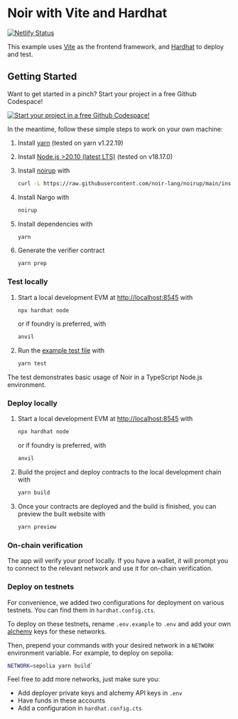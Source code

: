 # Noir with Vite and Hardhat

[![Netlify Status](https://api.netlify.com/api/v1/badges/e4bd1ebc-6be1-4ed2-8be8-18f70382ae22/deploy-status)](https://app.netlify.com/sites/noir-vite-hardhat/deploys)

This example uses [Vite](https://vite.dev/) as the frontend framework, and
[Hardhat](https://hardhat.org/) to deploy and test.

## Getting Started

Want to get started in a pinch? Start your project in a free Github Codespace!

[![Start your project in a free Github Codespace!](https://github.com/codespaces/badge.svg)](https://codespaces.new/noir-lang/noir-starter/tree/main)

In the meantime, follow these simple steps to work on your own machine:

1. Install [yarn](https://yarnpkg.com/) (tested on yarn v1.22.19)
2. Install [Node.js >20.10 (latest LTS)](https://nodejs.org/en) (tested on v18.17.0)
3. Install [noirup](https://noir-lang.org/docs/getting_started/installation/#installing-noirup) with

   ```bash
   curl -L https://raw.githubusercontent.com/noir-lang/noirup/main/install | bash
   ```

4. Install Nargo with

   ```bash
   noirup
   ```

5. Install dependencies with

   ```bash
   yarn
   ```

6. Generate the verifier contract

   ```bash
   yarn prep
   ```

### Test locally

1. Start a local development EVM at <http://localhost:8545> with

   ```bash
   npx hardhat node
   ```

   or if foundry is preferred, with

   ```bash
   anvil
   ```

2. Run the [example test file](./test/index.test.ts) with

   ```bash
   yarn test
   ```

The test demonstrates basic usage of Noir in a TypeScript Node.js environment.

### Deploy locally

1. Start a local development EVM at <http://localhost:8545> with

   ```bash
   npx hardhat node
   ```

   or if foundry is preferred, with

   ```bash
   anvil
   ```

2. Build the project and deploy contracts to the local development chain with

   ```bash
   yarn build
   ```

3. Once your contracts are deployed and the build is finished, you can preview the built website with

   ```bash
   yarn preview
   ```

### On-chain verification

The app will verify your proof locally. If you have a wallet, it will prompt you to connect to the relevant network and use it for on-chain verification.

### Deploy on testnets

For convenience, we added two configurations for deployment on various testnets. You can find them in `hardhat.config.cts`.

To deploy on these testnets, rename `.env.example` to `.env` and add your own [alchemy](https://www.alchemy.com/) keys for these networks.

Then, prepend your commands with your desired network in a `NETWORK` environment variable. For example, to deploy on sepolia:

```bash
NETWORK=sepolia yarn build`
```

Feel free to add more networks, just make sure you:

- Add deployer private keys and alchemy API keys in `.env`
- Have funds in these accounts
- Add a configuration in `hardhat.config.cts`

